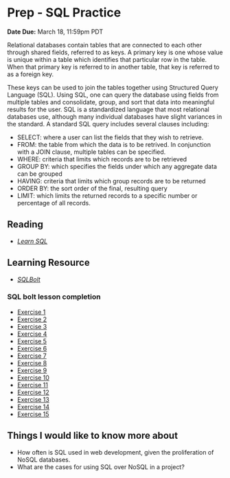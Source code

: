 # Prep - SQL Practice

**Date Due:** March 18, 11:59pm PDT

Relational databases contain tables that are connected to each other through shared fields, referred to as
keys. A primary key is one whose value is unique within a table which identifies that particular row in the
table. When that primary key is referred to in another table, that key is referred to as a foreign key.

These keys can be used to join the tables together using Structured Query Language (SQL). Using SQL, one can
query the database using fields from multiple tables and consolidate, group, and sort that data into meaningful
results for the user. SQL is a standardized language that most relational databases use, although many individual
databases have slight variances in the standard. A standard SQL query includes several clauses including:

- SELECT: where a user can list the fields that they wish to retrieve.
- FROM: the table from which the data is to be retrived. In conjunction with a JOIN clause, multiple tables can be specified.
- WHERE: criteria that limits which records are to be retrieved
- GROUP BY: which specifies the fields under which any aggregate data can be grouped
- HAVING: criteria that limits which group records are to be returned
- ORDER BY: the sort order of the final, resulting query
- LIMIT: which limits the returned records to a specific number or percentage of all records.

## Reading

- [_Learn SQL_](https://cdn2.hubspot.net/hubfs/392937/Learn%20SQL.pdf)

## Learning Resource

- [_SQLBolt_](https://sqlbolt.com/)

### SQL bolt lesson completion

- [Exercise 1](images/sql_01.png)
- [Exercise 2](images/sql_02.png)
- [Exercise 3](images/sql_03.png)
- [Exercise 4](images/sql_04.png)
- [Exercise 5](images/sql_05.png)
- [Exercise 6](images/sql_06.png)
- [Exercise 7](images/sql_07.png)
- [Exercise 8](images/sql_08.png)
- [Exercise 9](images/sql_09.png)
- [Exercise 10](images/sql_10.png)
- [Exercise 11](images/sql_11.png)
- [Exercise 12](images/sql_12.png)
- [Exercise 13](images/sql_13.png)
- [Exercise 14](images/sql_14.png)
- [Exercise 15](images/sql_15.png)

## Things I would like to know more about

- How often is SQL used in web development, given the proliferation of NoSQL databases.
- What are the cases for using SQL over NoSQL in a project?
